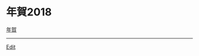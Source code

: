# 年賀2018

[](https://gyazo.com/d74dcfdddee93b27ca84489a54dbf736)

[年賀](年賀.md) 




----
[Edit](https://github.com/vitroid/vitroid.github.io/edit/master/MD/年賀2018.md)
